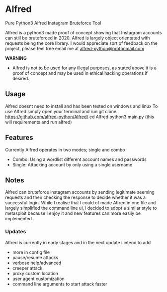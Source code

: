 # Alfred
Pure Python3 Alfred Instagram Bruteforce Tool

Alfred is a python3 made proof of concept showing that Instagram accounts can still be bruteforced in 2020. Alfred is largely object orientated with requests being the core library.
I would appreciate sort of feedback on the project, please feel free email me at alfred-python@protonmail.com

**WARNING**
- Alfred is not to be used for any illegal purposes, as stated above it is a proof of concept and may be used in ethical hacking operations if desired.

## Usage
Alfred doesnt need to install and has been tested on windows and linux
To use Alfred simply open your terminal and run
  git clone https://github.com/alfred-python/Alfred/
  cd Alfred
  python3 main.py (this will requirements and run alfred)

## Features
Currently Alfred operates in two modes; single and combo
- Combo: Using a wordlist different account names and passwords 
- Single: Attacking account by only using a single username

## Notes
Alfred can bruteforce instagram accounts by sending legitimate seeming requests and then checking the response to decide whether it was a successful login.
While I realise that I could of made Alfred in one file and largely simplified the command line ui, i decided to adopt a similar style to metasploit because I enjoy it and new features can more easily be implemented.

### Updates
Alfred is currently in early stages and in the next update i intend to add
- more in config file
- pause/resume attacks
- verbose help/advanced
- creeper attack
- proxy custom location
- user agent customization    
- command line arguments to start attack faster
